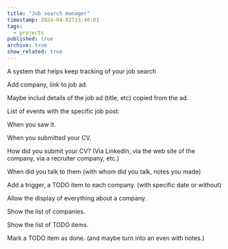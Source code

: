```yaml
---
title: "Job search manager"
timestamp: 2024-04-02T13:40:01
tags:
  - projects
published: true
archive: true
show_related: true
---
```


A system that helps keep tracking of your job search

Add company, link to job ad.

Maybe includ details of the job ad (title, etc) copied from the ad.

List of events with the specific job post:

When you saw it.

When you submitted your CV.

How did you submit your CV? (Via LinkedIn, via the web site of the company, via a recruiter company, etc.)

When did you talk to them (with whom did you talk, notes you made)

Add a trigger, a TODO item to each company. (with specific date or without)

Allow the display of everything about a company.

Show the list of companies.

Show the list of TODO items.

Mark a TODO item as done. (and maybe turn into an even with notes.)


